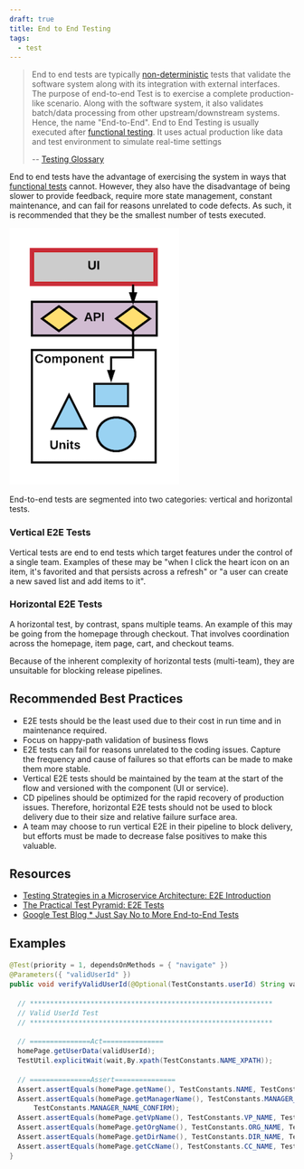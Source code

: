 ```yaml
---
draft: true
title: End to End Testing
tags:
  - test
---
```


> End to end tests are typically [non-deterministic](../glossary#non-deterministic-test) tests that validate the software system along with its integration with external interfaces. The purpose of end-to-end Test is to exercise a complete production-like scenario. Along with the software system, it also validates batch/data processing from other upstream/downstream systems. Hence, the name "End-to-End". End to End Testing is usually executed after [functional testing](../glossary#functional-test). It uses actual production like data and test environment to simulate real-time settings
>
> -- [Testing Glossary](../glossary#end-to-end-test)

End to end tests have the advantage of exercising the system in ways that [functional tests](../glossary#functional-test) cannot. However, they also have
the disadvantage of being slower to provide feedback, require more state management, constant maintenance, and can fail for reasons unrelated to code defects. As such, it is recommended
that they be the smallest number of tests executed.

!["E2E Test"](../images/testing-images/e2e-test.png#width=300px)

End-to-end tests are segmented into two categories: vertical and horizontal tests.

### Vertical E2E Tests

Vertical tests are end to end tests which target features under the control of a single team. Examples of these may be "when I click the heart icon on an item, it's favorited and that persists across a refresh" or "a user can create a new saved list and add items to it".

### Horizontal E2E Tests

A horizontal test, by contrast, spans multiple teams. An example of this may be going from the homepage through checkout. That involves coordination across the homepage, item page, cart, and checkout teams.

Because of the inherent complexity of horizontal tests (multi-team), they are unsuitable for blocking release pipelines.

## Recommended Best Practices

- E2E tests should be the least used due to their cost in run time and in maintenance required.
- Focus on happy-path validation of business flows
- E2E tests can fail for reasons unrelated to the coding issues. Capture the frequency and cause of failures so that efforts can be made to make them more stable.
- Vertical E2E tests should be maintained by the team at the start of the flow and versioned with the component (UI or service).
- CD pipelines should be optimized for the rapid recovery of production issues. Therefore, horizontal E2E tests should not be used to block delivery due to their size and relative failure surface area.
- A team may choose to run vertical E2E in their pipeline to block delivery, but efforts must be made to decrease false positives to make this valuable.

## Resources

- [Testing Strategies in a Microservice Architecture: E2E Introduction](https://martinfowler.com/articles/microservice-testing/#testing-end-to-end-introduction)
- [The Practical Test Pyramid: E2E Tests](https://martinfowler.com/articles/practical-test-pyramid.html#End-to-endTests)
- [Google Test Blog \* Just Say No to More End-to-End Tests](https://testing.googleblog.com/2015/04/just-say-no-to-more-end-to-end-tests.html)

## Examples

```java
@Test(priority = 1, dependsOnMethods = { "navigate" })
@Parameters({ "validUserId" })
public void verifyValidUserId(@Optional(TestConstants.userId) String validUserId) throws Exception {

  // ************************************************************
  // Valid UserId Test
  // ************************************************************

  // ===============Act===============
  homePage.getUserData(validUserId);
  TestUtil.explicitWait(wait,By.xpath(TestConstants.NAME_XPATH));

  // ===============Assert===============
  Assert.assertEquals(homePage.getName(), TestConstants.NAME, TestConstants.NAME_CONFIRM);
  Assert.assertEquals(homePage.getManagerName(), TestConstants.MANAGER_NAME,
      TestConstants.MANAGER_NAME_CONFIRM);
  Assert.assertEquals(homePage.getVpName(), TestConstants.VP_NAME, TestConstants.VP_NAME_CONFIRM);
  Assert.assertEquals(homePage.getOrgName(), TestConstants.ORG_NAME, TestConstants.ORG_NAME_CONFIRM);
  Assert.assertEquals(homePage.getDirName(), TestConstants.DIR_NAME, TestConstants.DIR_NAME_CONFIRM);
  Assert.assertEquals(homePage.getCcName(), TestConstants.CC_NAME, TestConstants.CC_NAME_CONFIRM);
}
```
